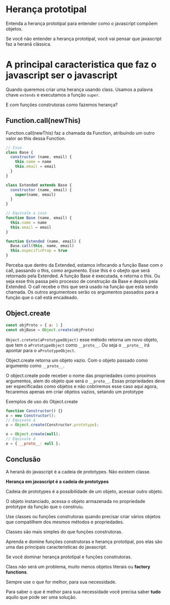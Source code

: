 # Herança prototipal

Entenda a herança prototipal para entender como o javascript compõem
objetos.

Se você não entender a herança prototipal, você vai pensar que javascript faz
a heranã clássica.  

# A principal caracteristica que faz o javascript ser o javascript

Quando queremos criar uma herança usando class. Usamos a palavra chave `extends`
e executamos a função `super`.

E com funções construtoras como fazemos herança?

## Function.call(newThis)

Function.call(newThis) faz a chamada da Function, atribuindo um outro valor ao this
dessa Function.

```js
// Isso
class Base {
  constructor (name, email) {
    this.name = name
    this.email = email
  }
}

class Extended extends Base {
  constructor (name, email) {
    super(name, email)
  }
}

// Equivale a isso
function Base (name, email) {
  this.name = name
  this.email = email
}

function Extended (name, email) {
  Base.call(this, name, email)
  this.especificProp = true
}

```

Perceba que dentro da Extended, estamos infocando a função Base com o call, passando o this,
como argumento. Esse this é o obejto que será retornado pela Extended. A função Base
é executada, e retorna o this. Ou seja esse this passa pelo processo de construção da Base
e depois pela Extended. O call recebe o this que será usado na função que está sendo
chamada. Os outros argumentoes serão os argumentos passados para a função que o call está
encadeado.

## Object.create

```js
const objProto = { a: 1 }
const objBase = Object.create(objProto)
```

`Object.cretete(aPrototypeObject)` esse método retorna um novo objeto, que tem o `aPrototypeObject` como
`__proto__`. Ou seja o `__proto__` irá apontar para o `aPrototypeObject`.

Object.create retorna um objeto vazio. Com o objeto passado como argumento como `__proto__`.

O object.create pode receber o nome das propriedades como proximos argumentos, alem do objeto
que será o `__proto__`. Essas propriedades deve ser especificadas como objetos e não cobriremos esse
caso aqui agora, fecaremos apenas em criar objetos vazios, setando um prototype

Exemplos de uso do Object.create

```js
function Constructor() {}
o = new Constructor();
// Equivale à
o = Object.create(Constructor.prototype);
```

```js
o = Object.create(null);
// Equivale á
o = { __proto__: null };
```

## Conclusão

A heranã do javascript é a cadeia de prototypes.
Não existem classe.

**Herança em javascript é a cadeia de prototypes**

Cadeia de prototypes é a possíbilidade de um objeto, acessar outro objeto.

O objeto instanciado, acessa o objeto armazenada no propriedade prototype da função que
o construiu.

Use classes ou funções construtoras quando precisar criar vários objetos que compatilhem
dos mesmos métodos e propriedades.

Classes são mais simples do que funções construtoras.

Aprenda e domine funções construtoras e herança prototipal, pos elas são uma 
das principais caracteristicas do javascript.

Se você dominar herança prototipal e funções construtoras.

Class não será um problema, muito menos objetos literais
ou **factory functions**.

Sempre use o que for melhor, para sua necessidade.

Para saber o que é melhor para sua necessidade você precisa saber **tudo**
aquilo que pode ser uma solução.

